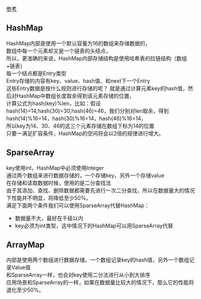 ---
---
[参考](https://blog.csdn.net/u010687392/article/details/47809295)

## HashMap

HashMap内部是使用一个默认容量为16的数组来存储数据的，<br/>
数组中每一个元素却又是一个链表的头结点，<br/>
所以，更准确的来说，HashMap内部存储结构是使用哈希表的拉链结构（数组+链表）<br/>
每一个结点都是Entry类型<br/>
Entry存储的内容有key、value、hash值、和next下一个Entry<br/>
这些Entry数据是按什么规则进行存储的呢？
就是通过计算元素key的hash值，然后对HashMap中数组长度取余得到该元素存储的位置，<br/>
计算公式为hash(key)%len，比如：假设hash(14)=14,hash(30)=30,hash(46)=46，我们分别对len取余，得到hash(14)%16=14，hash(30)%16=14，hash(46)%16=14，<br/>
所以key为14、30、46的这三个元素存储在数组下标为14的位置<br/>
只要一满足扩容条件，HashMap的空间将会以2倍的规律进行增大。<br/>

## SparseArray
key使用int，HashMap中必须使用Integer<br/>
通过两个数组来进行数据存储的，一个存储key，另外一个存储value<br/>
在存储和读取数据时候，使用的是二分查找法<br/>
由于其添加、查找、删除数据都需要先进行一次二分查找，所以在数据量大的情况下性能并不明显，将降低至少50%。<br/>
满足下面两个条件我们可以使用SparseArray代替HashMap：<br/>
* 数据量不大，最好在千级以内
* key必须为int类型，这中情况下的HashMap可以用SparseArray代替

## ArrayMap
内部是使用两个数组进行数据存储，一个数组记录key的hash值，另外一个数组记录Value值<br/>
和SparseArray一样，也会对key使用二分法进行从小到大排序<br/>
应用场景和SparseArray的一样，如果在数据量比较大的情况下，那么它的性能将退化至少50%。<br/>

